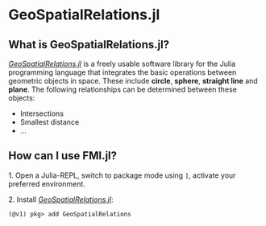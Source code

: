 # GeoSpatialRelations.jl


## What is GeoSpatialRelations.jl?
[*GeoSpatialRelations.jl*](https://github.com/ThummeTo/FMI.jl) is a freely usable software library for the Julia programming language that integrates the basic operations between geometric objects in space. These include **circle**, **sphere**, **straight line** and **plane**. The following relationships can be determined between these objects:

- Intersections
- Smallest distance
- ...



## How can I use FMI.jl?
1\. Open a Julia-REPL, switch to package mode using `]`, activate your preferred environment.

2\. Install [*GeoSpatialRelations.jl*](https://github.com/ThummeTo/FMI.jl):
```julia-repl
(@v1) pkg> add GeoSpatialRelations
```